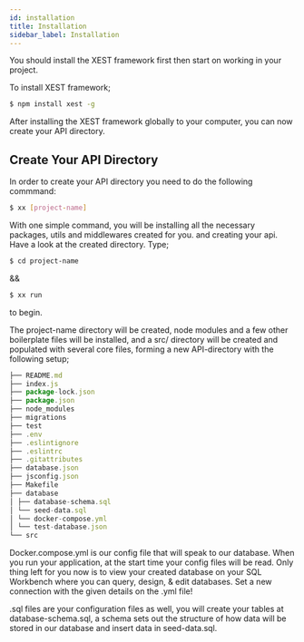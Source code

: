 ```yaml
---
id: installation
title: Installation
sidebar_label: Installation
---
```


You should install the XEST framework first then start on working in your project.

To install XEST framework;

```bash
$ npm install xest -g
```

After installing the XEST framework globally to your computer, you can now create your API directory.

## Create Your API Directory

In order to create your API directory you need to do the following commmand:

```bash
$ xx [project-name]
```

With one simple command, you will be installing all the necessary packages, utils and middlewares created for you.
and creating your api. Have a look at the created directory. Type;

```bash
$ cd project-name
```

&&

```bash
$ xx run
```

to begin.

The project-name directory will be created, node modules and a few other boilerplate files will be installed, and a src/ directory will be created and populated with several core files, forming a new API-directory with the following setup;

```js
├── README.md
├── index.js
├── package-lock.json
├── package.json
├── node_modules
├── migrations
├── test
├── .env
├── .eslintignore
├── .eslintrc
├── .gitattributes
├── database.json
├── jsconfig.json
├── Makefile
├── database
│ ├── database-schema.sql
│ └── seed-data.sql
│ └── docker-compose.yml
│ └── test-database.json
└── src
```

Docker.compose.yml is our config file that will speak to our database. When you run your application, at the start time your config files will be read. Only thing left for you now is to view your created database on your SQL Workbench where you can query, design, & edit databases. Set a new connection with the given details on the .yml file!

.sql files are your configuration files as well, you will create your tables at database-schema.sql, a schema sets out the structure of how data will be stored in our database and insert data in seed-data.sql.
